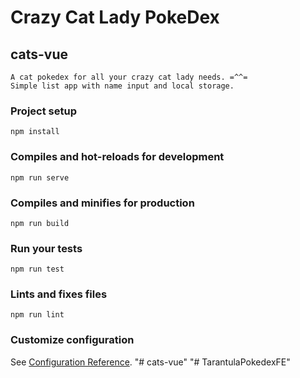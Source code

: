 # Crazy Cat Lady PokeDex

## cats-vue
```
A cat pokedex for all your crazy cat lady needs. =^^=
Simple list app with name input and local storage.
```

### Project setup
```
npm install
```

### Compiles and hot-reloads for development
```
npm run serve
```

### Compiles and minifies for production
```
npm run build
```

### Run your tests
```
npm run test
```

### Lints and fixes files
```
npm run lint
```

### Customize configuration
See [Configuration Reference](https://cli.vuejs.org/config/).
"# cats-vue" 
"# TarantulaPokedexFE" 

